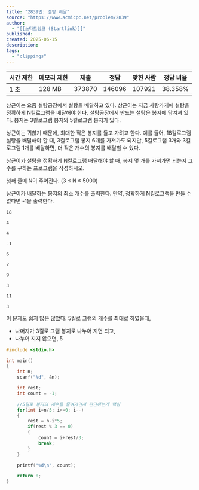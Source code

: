 ```yaml
---
title: "2839번: 설탕 배달"
source: "https://www.acmicpc.net/problem/2839"
author:
  - "[[스타트링크 (Startlink)]]"
published:
created: 2025-06-15
description:
tags:
  - "clippings"
---
```

| 시간 제한 | 메모리 제한 | 제출 | 정답 | 맞힌 사람 | 정답 비율 |
| --- | --- | --- | --- | --- | --- |
| 1 초 | 128 MB | 373870 | 146096 | 107921 | 38.358% |

상근이는 요즘 설탕공장에서 설탕을 배달하고 있다. 상근이는 지금 사탕가게에 설탕을 정확하게 N킬로그램을 배달해야 한다. 설탕공장에서 만드는 설탕은 봉지에 담겨져 있다. 봉지는 3킬로그램 봉지와 5킬로그램 봉지가 있다.

상근이는 귀찮기 때문에, 최대한 적은 봉지를 들고 가려고 한다. 예를 들어, 18킬로그램 설탕을 배달해야 할 때, 3킬로그램 봉지 6개를 가져가도 되지만, 5킬로그램 3개와 3킬로그램 1개를 배달하면, 더 적은 개수의 봉지를 배달할 수 있다.

상근이가 설탕을 정확하게 N킬로그램 배달해야 할 때, 봉지 몇 개를 가져가면 되는지 그 수를 구하는 프로그램을 작성하시오.

첫째 줄에 N이 주어진다. (3 ≤ N ≤ 5000)

상근이가 배달하는 봉지의 최소 개수를 출력한다. 만약, 정확하게 N킬로그램을 만들 수 없다면 -1을 출력한다.

```
18
```

```
4
```

```
4
```

```
-1
```

```
6
```

```
2
```

```
9
```

```
3
```

```
11
```

```
3
```



이 문제도 쉽지 많은 않았다.
5킬로 그램의 개수를 최대로 하였을때, 
 - 나머지가 3킬로 그램 봉지로 나누어 지면 되고,
 - 나누어 지지 않으면, 5

```c++
#include <stdio.h>

int main()
{
    int n;
    scanf("%d", &n);

    int rest;
    int count = -1;

    //5킬로 봉지의 개수를 줄여가면서 판단하는게 핵심
    for(int i=n/5; i>=0; i--)
    {
        rest = n-i*5;
        if(rest % 3 == 0)
        {
            count = i+rest/3;
            break;
        }
    }

    printf("%d\n", count);

    return 0;
}
```

